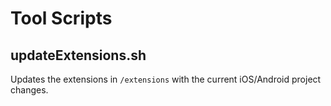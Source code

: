 # Tool Scripts

## updateExtensions.sh

Updates the extensions in `/extensions` with the current iOS/Android project changes.
